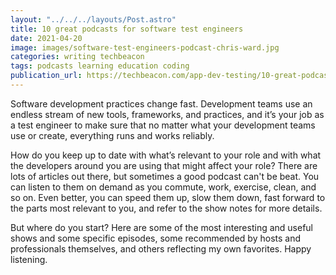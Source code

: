 ```yaml
---
layout: "../../../layouts/Post.astro"
title: 10 great podcasts for software test engineers
date: 2021-04-20
image: images/software-test-engineers-podcast-chris-ward.jpg
categories: writing techbeacon
tags: podcasts learning education coding
publication_url: https://techbeacon.com/app-dev-testing/10-great-podcasts-software-test-engineers
---
```


Software development practices change fast. Development teams use an endless stream of new tools, frameworks, and practices, and it’s your job as a test engineer to make sure that no matter what your development teams use or create, everything runs and works reliably.

How do you keep up to date with what’s relevant to your role and with what the developers around you are using that might affect your role? There are lots of articles out there, but sometimes a good podcast can't be beat. You can listen to them on demand as you commute, work, exercise, clean, and so on. Even better, you can speed them up, slow them down, fast forward to the parts most relevant to you, and refer to the show notes for more details.

But where do you start? Here are some of the most interesting and useful shows and some specific episodes, some recommended by hosts and professionals themselves, and others reflecting my own favorites. Happy listening.